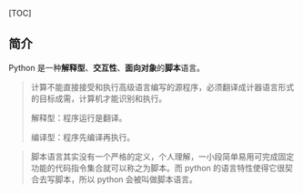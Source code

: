 [TOC]

## 简介

Python 是一种**解释型**、**交互性**、**面向对象**的**脚本**语言。

> 计算不能直接接受和执行高级语言编写的源程序，必须翻译成计器语言形式的目标成需，计算机才能识别和执行。
>
> 解释型：程序运行是翻译。
>
> 编译型：程序先编译再执行。

> 脚本语言其实没有一个严格的定义，个人理解，一小段简单易用可完成固定功能的代码指令集合就可以称之为脚本。而 python 的语言特性使得它很契合去写脚本，所以 python 会被叫做脚本语言。

